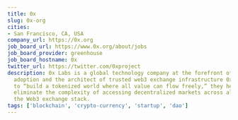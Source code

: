 ```yaml
---
title: 0x
slug: 0x-org
cities:
- San Francisco, CA, USA
company_url: https://0x.org
job_board_url: https://www.0x.org/about/jobs
job_board_provider: greenhouse
job_board_hostname: 0x
twitter_url: https://twitter.com/0xproject
description: 0x Labs is a global technology company at the forefront of blockchain
  adoption and the architect of trusted web3 exchange infrastructure 0x. With a mission
  to “build a tokenized world where all value can flow freely,” they help businesses
  eliminate the complexity of accessing decentralized markets across all layers of
  the Web3 exchange stack.
tags: ['blockchain', 'crypto-currency', 'startup', 'dao']
---
```

